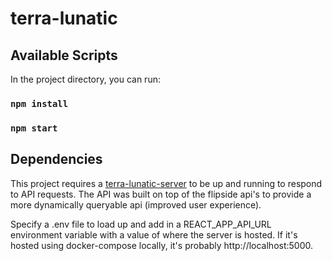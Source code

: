 # terra-lunatic

## Available Scripts

In the project directory, you can run:

### `npm install`
### `npm start`

## Dependencies

This project requires a [terra-lunatic-server](https://github.com/codeanish/terra-lunatic-server) to be up and running to respond to API requests. The API was built on top of the flipside api's to provide a more dynamically queryable api (improved user experience).

Specify a .env file to load up and add in a REACT_APP_API_URL environment variable with a value of where the server is hosted. If it's hosted using docker-compose locally, it's probably http://localhost:5000. 
